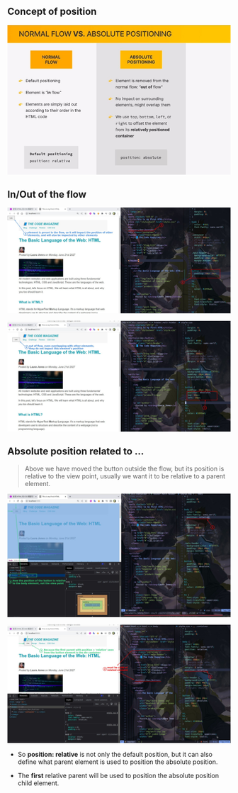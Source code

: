 ## **Concept of position**

![Alt concept of position](pic/01.jpg)

## **In/Out of the flow**

![Alt add button to flow](pic/02.jpg)

![Alt out of flow](pic/03.jpg)

## **Absolute position related to ...**

> Above we have moved the button outside the flow, but its position is relative to the view point, usually we want it to be relative to a parent element.

![Alt related to body](pic/04.jpg)

![Alt first relative parent element](pic/05.jpg)

- So **position: relative** is not only the default position, but it can also define what parent element is used to position the absolute position.

- The **first** relative parent will be used to position the absolute position child element.
